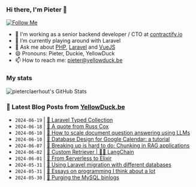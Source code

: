 ### Hi there, I'm Pieter 👋  
[![Follow Me](https://img.shields.io/github/followers/pieterclaerhout?label=Follow&style=social)](https://github.com/pieterclaerhout)

- 🏢 I'm working as a senior backend developer / CTO at [contractify.io](https://contractify.io)
- 🌱 I’m currently playing around with Laravel
- 💬 Ask me about [PHP](https://php.net), [Laravel](http://laravel.com) and [VueJS](https://vuejs.org)
- 😄 Pronouns: Pieter, Duckie, YellowDuck
- 📫 How to reach me: pieter@yellowduck.be

### My stats

![pieterclaerhout's GitHub Stats](https://github-readme-stats.vercel.app/api?username=pieterclaerhout&show_icons=true&count_private=true&line_height=40)

### 📩 Latest Blog Posts from [YellowDuck.be](https://www.yellowduck.be/)
<!-- BLOG-POST-LIST:START -->
- `2024-06-19` | [🔗 Laravel Typed Collection](https://www.yellowduck.be/posts/laravel-typed-collection)  
- `2024-06-18` | [🔗 A quote from Russ Cox](https://www.yellowduck.be/posts/a-quote-from-russ-cox)  
- `2024-06-10` | [🔗 How to scale document question answering using LLMs](https://www.yellowduck.be/posts/how-to-scale-document-question-answering-using-llms)  
- `2024-06-10` | [🔗 Database Design for Google Calendar: a tutorial](https://www.yellowduck.be/posts/database-design-for-google-calendar-a-tutorial)  
- `2024-06-07` | [🔗 Breaking up is hard to do: Chunking in RAG applications](https://www.yellowduck.be/posts/breaking-up-is-hard-to-do-chunking-in-rag-applications-stack-overflow)  
- `2024-06-02` | [🔗 Custom Retriever | 🦜️🔗 LangChain](https://www.yellowduck.be/posts/custom-retriever-langchain)  
- `2024-06-01` | [🔗 From $erverless to Elixir](https://www.yellowduck.be/posts/from-erverless-to-elixir)  
- `2024-05-31` | [🐥 Using Laravel migration with different databases](https://www.yellowduck.be/posts/using-laravel-migration-with-different-databases)  
- `2024-05-31` | [🔗 Essays on programming I think about a lot](https://www.yellowduck.be/posts/essays-on-programming-i-think-about-a-lot)  
- `2024-05-30` | [🐥 Purging the MySQL binlogs](https://www.yellowduck.be/posts/purging-the-mysql-binlogs)  

<!-- BLOG-POST-LIST:END -->

